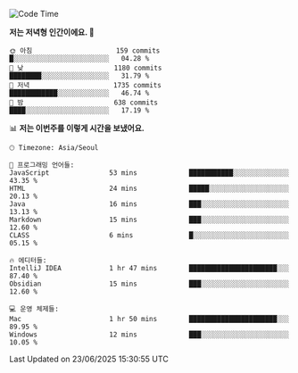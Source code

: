   <!--START_SECTION:waka-->
![Code Time](http://img.shields.io/badge/Code%20Time-646%20hrs%2041%20mins-blue)

**저는 저녁형 인간이에요. 🦉** 

```text
🌞 아침                     159 commits         █░░░░░░░░░░░░░░░░░░░░░░░░   04.28 % 
🌆 낮　                     1180 commits        ████████░░░░░░░░░░░░░░░░░   31.79 % 
🌃 저녁                     1735 commits        ████████████░░░░░░░░░░░░░   46.74 % 
🌙 밤　                     638 commits         ████░░░░░░░░░░░░░░░░░░░░░   17.19 % 
```


📊 **저는 이번주를 이렇게 시간을 보냈어요.** 

```text
🕑︎ Timezone: Asia/Seoul

💬 프로그래밍 언어들: 
JavaScript               53 mins             ███████████░░░░░░░░░░░░░░   43.35 % 
HTML                     24 mins             █████░░░░░░░░░░░░░░░░░░░░   20.13 % 
Java                     16 mins             ███░░░░░░░░░░░░░░░░░░░░░░   13.13 % 
Markdown                 15 mins             ███░░░░░░░░░░░░░░░░░░░░░░   12.60 % 
CLASS                    6 mins              █░░░░░░░░░░░░░░░░░░░░░░░░   05.15 % 

🔥 에디터들: 
IntelliJ IDEA            1 hr 47 mins        ██████████████████████░░░   87.40 % 
Obsidian                 15 mins             ███░░░░░░░░░░░░░░░░░░░░░░   12.60 % 

💻 운영 체제들: 
Mac                      1 hr 50 mins        ██████████████████████░░░   89.95 % 
Windows                  12 mins             ███░░░░░░░░░░░░░░░░░░░░░░   10.05 % 
```


 Last Updated on 23/06/2025 15:30:55 UTC
<!--END_SECTION:waka-->
